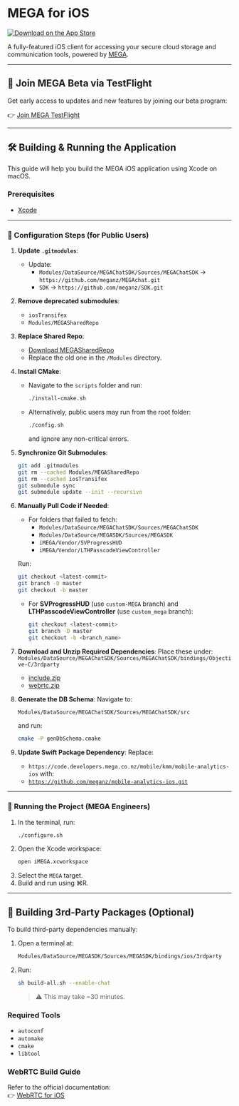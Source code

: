 
# MEGA for iOS

[![Download on the App Store](https://linkmaker.itunes.apple.com/en-us/badge-lrg.svg?releaseDate=2013-11-26&kind=iossoftware&bubble=ios_apps)](https://apps.apple.com/app/mega/id706857885?mt=8)

A fully-featured iOS client for accessing your secure cloud storage and communication tools, powered by [MEGA](https://mega.nz).

---

## 🚀 Join MEGA Beta via TestFlight

Get early access to updates and new features by joining our beta program:

👉 [Join MEGA TestFlight](https://testflight.apple.com/join/4x1P5Tnx)

---

## 🛠️ Building & Running the Application

This guide will help you build the MEGA iOS application using Xcode on macOS.

### Prerequisites

- [Xcode](https://itunes.apple.com/app/xcode/id497799835?mt=12)

---

### 🔧 Configuration Steps (for Public Users)

1. **Update `.gitmodules`**:
   - Update:
     - `Modules/DataSource/MEGAChatSDK/Sources/MEGAChatSDK` → `https://github.com/meganz/MEGAchat.git`
     - `SDK` → `https://github.com/meganz/SDK.git`

2. **Remove deprecated submodules**:
   - `iosTransifex`
   - `Modules/MEGASharedRepo`

3. **Replace Shared Repo**:
   - [Download MEGASharedRepo](https://mega.nz/file/It8nnYQT#E5hIgQlxUEfeXH6KrTXYOYnqymWbtanOSKf73ojA91s)
   - Replace the old one in the `/Modules` directory.

4. **Install CMake**:
   - Navigate to the `scripts` folder and run:
     ```bash
     ./install-cmake.sh
     ```
   - Alternatively, public users may run from the root folder:
     ```bash
     ./config.sh
     ```
     and ignore any non-critical errors.

5. **Synchronize Git Submodules**:
   ```bash
   git add .gitmodules
   git rm --cached Modules/MEGASharedRepo
   git rm --cached iosTransifex
   git submodule sync
   git submodule update --init --recursive
   ```

6. **Manually Pull Code if Needed**:
   - For folders that failed to fetch:
     - `Modules/DataSource/MEGAChatSDK/Sources/MEGAChatSDK`
     - `Modules/DataSource/MEGASDK/Sources/MEGASDK`
     - `iMEGA/Vendor/SVProgressHUD`
     - `iMEGA/Vendor/LTHPasscodeViewController`

   Run:
   ```bash
   git checkout <latest-commit>
   git branch -D master
   git checkout -b master
   ```

   - For **SVProgressHUD** (use `custom-MEGA` branch) and **LTHPasscodeViewController** (use `custom_mega` branch):
     ```bash
     git checkout <latest-commit>
     git branch -D master
     git checkout -b <branch_name>
     ```

7. **Download and Unzip Required Dependencies**:
   Place these under:
   `Modules/DataSource/MEGAChatSDK/Sources/MEGAChatSDK/bindings/Objective-C/3rdparty`
   - [include.zip](https://mega.nz/file/k1UnnZjS#DvuLu-WvlFxp5xbC8Kx0ZOuy8mp4jpBxdDQqSx4toLY)
   - [webrtc.zip](https://mega.nz/file/9gE0nJBZ#XZmF1YsMoM7pERrfXDqF9UZCRZYU_txTvbYhxbpwgAw)

8. **Generate the DB Schema**:
   Navigate to:
   ```bash
   Modules/DataSource/MEGAChatSDK/Sources/MEGAChatSDK/src
   ```
   and run:
   ```bash
   cmake -P genDbSchema.cmake
   ```

9. **Update Swift Package Dependency**:
   Replace:
   - `https://code.developers.mega.co.nz/mobile/kmm/mobile-analytics-ios`
   with:
   - [`https://github.com/meganz/mobile-analytics-ios.git`](https://github.com/meganz/mobile-analytics-ios.git)

---

### 🧪 Running the Project (MEGA Engineers)

1. In the terminal, run:
   ```bash
   ./configure.sh
   ```
2. Open the Xcode workspace:
   ```bash
   open iMEGA.xcworkspace
   ```
3. Select the `MEGA` target.
4. Build and run using ⌘R.

---

## 🧱 Building 3rd-Party Packages (Optional)

To build third-party dependencies manually:

1. Open a terminal at:
   ```bash
   Modules/DataSource/MEGASDK/Sources/MEGASDK/bindings/ios/3rdparty
   ```

2. Run:
   ```bash
   sh build-all.sh --enable-chat
   ```
   > ⚠️ This may take ~30 minutes.

### Required Tools

- `autoconf`
- `automake`
- `cmake`
- `libtool`

### WebRTC Build Guide

Refer to the official documentation:  
👉 [WebRTC for iOS](https://webrtc.github.io/webrtc-org/native-code/ios/)